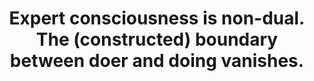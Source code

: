---
title: Expert consciousness is non-dual. The (constructed) boundary between doer and doing vanishes.
tags: non-dual daoism
star: true
perception: true
order: 3
---
